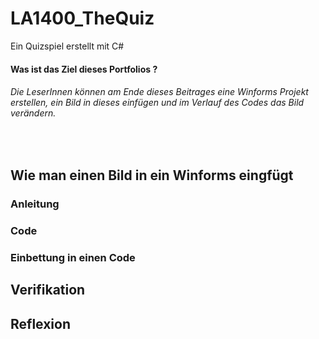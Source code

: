 # LA1400_TheQuiz
Ein Quizspiel erstellt mit C#

#### Was ist das Ziel dieses Portfolios ?
###### Die LeserInnen können am Ende dieses Beitrages eine Winforms Projekt erstellen, ein Bild in dieses einfügen und im Verlauf des Codes das Bild verändern.
<br>

## Wie man einen Bild in ein Winforms eingfügt

### Anleitung







### Code

 
### Einbettung in einen Code


## Verifikation


## Reflexion


